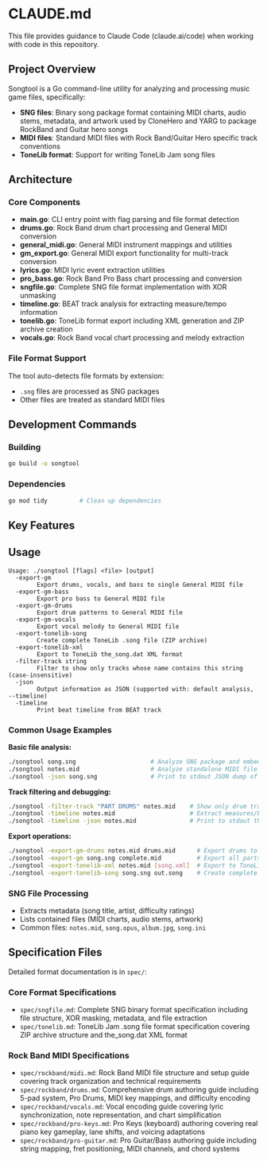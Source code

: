 # CLAUDE.md

This file provides guidance to Claude Code (claude.ai/code) when working with code in this repository.

## Project Overview

Songtool is a Go command-line utility for analyzing and processing music game files, specifically:
- **SNG files**: Binary song package format containing MIDI charts, audio stems, metadata, and artwork used by CloneHero and YARG to package RockBand and Guitar hero songs
- **MIDI files**: Standard MIDI files with Rock Band/Guitar Hero specific track conventions
- **ToneLib format**: Support for writing ToneLib Jam song files

## Architecture

### Core Components

- **main.go**: CLI entry point with flag parsing and file format detection
- **drums.go**: Rock Band drum chart processing and General MIDI conversion
- **general_midi.go**: General MIDI instrument mappings and utilities
- **gm_export.go**: General MIDI export functionality for multi-track conversion
- **lyrics.go**: MIDI lyric event extraction utilities
- **pro_bass.go**: Rock Band Pro Bass chart processing and conversion
- **sngfile.go**: Complete SNG file format implementation with XOR unmasking
- **timeline.go**: BEAT track analysis for extracting measure/tempo information
- **tonelib.go**: ToneLib format export including XML generation and ZIP archive creation
- **vocals.go**: Rock Band vocal chart processing and melody extraction

### File Format Support

The tool auto-detects file formats by extension:
- `.sng` files are processed as SNG packages
- Other files are treated as standard MIDI files

## Development Commands

### Building

```bash
go build -o songtool
```

### Dependencies
```bash
go mod tidy         # Clean up dependencies
```

## Key Features

## Usage

```
Usage: ./songtool [flags] <file> [output]
  -export-gm
    	Export drums, vocals, and bass to single General MIDI file
  -export-gm-bass
    	Export pro bass to General MIDI file
  -export-gm-drums
    	Export drum patterns to General MIDI file
  -export-gm-vocals
    	Export vocal melody to General MIDI file
  -export-tonelib-song
    	Create complete ToneLib .song file (ZIP archive)
  -export-tonelib-xml
    	Export to ToneLib the_song.dat XML format
  -filter-track string
    	Filter to show only tracks whose name contains this string (case-insensitive)
  -json
    	Output information as JSON (supported with: default analysis, --timeline)
  -timeline
    	Print beat timeline from BEAT track
```

### Common Usage Examples

**Basic file analysis:**
```bash
./songtool song.sng                     # Analyze SNG package and embedded MIDI
./songtool notes.mid                    # Analyze standalone MIDI file (typically should be a special Rockband notes.mid file)
./songtool -json song.sng               # Print to stdout JSON dump of entire song and MIDI file as json, including every event
```

**Track filtering and debugging:**
```bash
./songtool -filter-track "PART DRUMS" notes.mid    # Show only drum tracks
./songtool -timeline notes.mid                     # Extract measures/beats timeline
./songtool -timeline -json notes.mid               # Print to stdout the measures/beats timeline
```

**Export operations:**
```bash
./songtool -export-gm-drums notes.mid drums.mid      # Export drums to General MIDI
./songtool -export-gm song.sng complete.mid          # Export all parts to GM
./songtool -export-tonelib-xml notes.mid [song.xml]  # Export to ToneLib XML (either write to file or print to stdout)
./songtool -export-tonelib-song song.sng out.song    # Create complete ToneLib archive
```

### SNG File Processing
- Extracts metadata (song title, artist, difficulty ratings)
- Lists contained files (MIDI charts, audio stems, artwork)
- Common files: `notes.mid`, `song.opus`, `album.jpg`, `song.ini`

## Specification Files

Detailed format documentation is in `spec/`:

### Core Format Specifications
- `spec/sngfile.md`: Complete SNG binary format specification including file structure, XOR masking, metadata, and file extraction
- `spec/tonelib.md`: ToneLib Jam .song file format specification covering ZIP archive structure and the_song.dat XML format

### Rock Band MIDI Specifications
- `spec/rockband/midi.md`: Rock Band MIDI file structure and setup guide covering track organization and technical requirements
- `spec/rockband/drums.md`: Comprehensive drum authoring guide including 5-pad system, Pro Drums, MIDI key mappings, and difficulty encoding
- `spec/rockband/vocals.md`: Vocal encoding guide covering lyric synchronization, note representation, and chart simplification
- `spec/rockband/pro-keys.md`: Pro Keys (keyboard) authoring covering real piano key gameplay, lane shifts, and voicing adaptations
- `spec/rockband/pro-guitar.md`: Pro Guitar/Bass authoring guide including string mapping, fret positioning, MIDI channels, and chord systems
